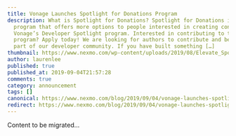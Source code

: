 ```yaml
---
title: Vonage Launches Spotlight for Donations Program
description: What is Spotlight for Donations? Spotlight for Donations is a new
  program that offers more options to people interested in creating content for
  Vonage’s Developer Spotlight program. Interested in contributing to the
  program? Apply today! We are looking for authors to contribute and become a
  part of our developer community. If you have built something […]
thumbnail: https://www.nexmo.com/wp-content/uploads/2019/08/Elevate_Spotlight-for-donations.png
author: laurenlee
published: true
published_at: 2019-09-04T21:57:28
comments: true
category: announcement
tags: []
canonical: https://www.nexmo.com/blog/2019/09/04/vonage-launches-spotlight-for-donations-program-dr
redirect: https://www.nexmo.com/blog/2019/09/04/vonage-launches-spotlight-for-donations-program-dr
---
```

Content to be migrated...